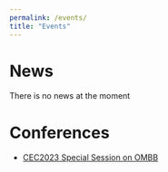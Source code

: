 ```yaml
---
permalink: /events/
title: "Events"
---
```


News
======
There is no news at the moment

Conferences
======
- [CEC2023 Special Session on OMBB](https://chang88ye.github.io/homepage/events/CEC2023-OMBB/)
